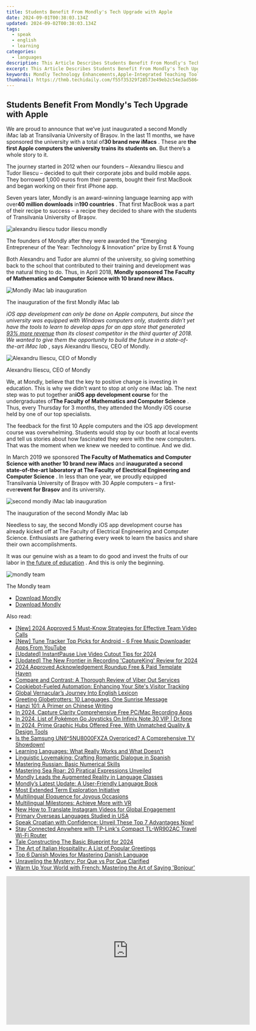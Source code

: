 ```yaml
---
title: Students Benefit From Mondly's Tech Upgrade with Apple
date: 2024-09-01T00:38:03.134Z
updated: 2024-09-02T00:38:03.134Z
tags:
  - speak
  - english
  - learning
categories:
  - languages
description: This Article Describes Students Benefit From Mondly's Tech Upgrade with Apple
excerpt: This Article Describes Students Benefit From Mondly's Tech Upgrade with Apple
keywords: Mondly Technology Enhancements,Apple-Integrated Teaching Tools,Student App Usage and Engagement,Enhanced Educational Applications,Modernizing Student Learning Experience,Apple's Partnership with Educational Tech Companies,Innovative Learning Platforms for Students
thumbnail: https://thmb.techidaily.com/f55f35329f28573e49eb2c54e3ad586424ba4a61048c3f39de5943b637615a77.jpg
---
```


## Students Benefit From Mondly's Tech Upgrade with Apple

 We are proud to announce that we’ve just inaugurated a second Mondly iMac lab at Transilvania University of Brașov. In the last 11 months, we have sponsored the university with a total of**30 brand new iMacs** . These are **the first Apple computers the university trains its students on.** But there’s a whole story to it.

 The journey started in 2012 when our founders – Alexandru Iliescu and Tudor Iliescu – decided to quit their corporate jobs and build mobile apps. They borrowed 1,000 euros from their parents, bought their first MacBook and began working on their first iPhone app.

 Seven years later, Mondly is an award-winning language learning app with over**40 million downloads** in**190 countries** . That first MacBook was a part of their recipe to success – a recipe they decided to share with the students of Transilvania University of Brașov.

![alexandru iliescu tudor iliescu mondly](https://edge.mondly.com/blog/wp-content/uploads/2019/03/alexandru-iliescu-tudor-iliescu-mondly-1024x683.jpg "Mondly Supports Education By Investing In State-Of-The-Art Apple Technology For Students 2")

 The founders of Mondly after they were awarded the “Emerging Entrepreneur of the Year: Technology & Innovation” prize by Ernst & Young

 Both Alexandru and Tudor are alumni of the university, so giving something back to the school that contributed to their training and development was the natural thing to do. Thus, in April 2018, **Mondly sponsored The Faculty of Mathematics and Computer Science with 10 brand new iMacs.**

![Mondly iMac lab inauguration](https://edge.mondly.com/blog/wp-content/uploads/2019/03/Mondly-iMac-lab-inauguration-1024x488.jpg "Mondly Supports Education By Investing In State-Of-The-Art Apple Technology For Students 3")

 The inauguration of the first Mondly iMac lab

 _iOS app development can only be done on Apple computers, but since the university was equipped with Windows computers only, students didn’t yet have the tools to learn to develop apps for an app store that generated [93% more revenue](https://techcrunch.com/2018/10/11/app-store-generated-93-more-revenue-than-google-play-in-q3/) than its closest competitor in the third quarter of 2018\. We wanted to give them the opportunity to build the future in a state-of-the-art iMac lab_ , says Alexandru Iliescu, CEO of Mondly.

![Alexandru Iliescu, CEO of Mondly](https://edge.mondly.com/blog/wp-content/uploads/2019/03/alexandru-iliescu-ceo-mondly-820x1024.jpg "Mondly Supports Education By Investing In State-Of-The-Art Apple Technology For Students 4")

 Alexandru Iliescu, CEO of Mondly

 We, at Mondly, believe that the key to positive change is investing in education. This is why we didn’t want to stop at only one iMac lab. The next step was to put together an**iOS app development course** for the undergraduates of**The Faculty of Mathematics and Computer Science** . Thus, every Thursday for 3 months, they attended the Mondly iOS course held by one of our top specialists.

 The feedback for the first 10 Apple computers and the iOS app development course was overwhelming. Students would stop by our booth at local events and tell us stories about how fascinated they were with the new computers. That was the moment when we knew we needed to continue. And we did.

 In March 2019 we sponsored **The Faculty of Mathematics and Computer Science with another 10 brand new iMacs** and **inaugurated a second state-of-the-art laboratory at The Faculty of Electrical Engineering and Computer Science** . In less than one year, we proudly equipped Transilvania University of Brașov with 30 Apple computers – a first-ever**event for Brașov** and its university.

![second mondly iMac lab inauguration](https://edge.mondly.com/blog/wp-content/uploads/2019/03/second-mondly-iMac-lab-inauguration-1024x684.jpg "Mondly Supports Education By Investing In State-Of-The-Art Apple Technology For Students 5")

 The inauguration of the second Mondly iMac lab

 Needless to say, the second Mondly iOS app development course has already kicked off at The Faculty of Electrical Engineering and Computer Science. Enthusiasts are gathering every week to learn the basics and share their own accomplishments.

 It was our genuine wish as a team to do good and invest the fruits of our labor in [the future of education](https://shop.mondly.com/affiliate.php?ACCOUNT=ATISTUDI&AFFILIATE=108875&PATH=https://www.mondly.com?AFFILIATE=108875) . And this is only the beginning.

![mondly team](https://edge.mondly.com/blog/wp-content/uploads/2019/03/mondly-team-scaled-960x623.jpg "Mondly Supports Education By Investing In State-Of-The-Art Apple Technology For Students 6")

 The Mondly team

* [Download Mondly](https://www.facebook.com/sharer/sharer.php?u=https%3A%2F%2Fwww.mondly.com%2Fblog%2Fmondly-supports-education-investing-apple-technology-for-students%2F&t=Mondly+Supports+Education+by+Investing+in+State-Of-The-Art+Apple+Technology+for+Students "Share on Facebook")
* [Download Mondly](https://shop.mondly.com/affiliate.php?ACCOUNT=ATISTUDI&AFFILIATE=108875&PATH=https://www.mondly.com?AFFILIATE=108875)

<ins class="adsbygoogle"
     style="display:block"
     data-ad-format="autorelaxed"
     data-ad-client="ca-pub-7571918770474297"
     data-ad-slot="1223367746"></ins>



<ins class="adsbygoogle"
     style="display:block"
     data-ad-client="ca-pub-7571918770474297"
     data-ad-slot="8358498916"
     data-ad-format="auto"
     data-full-width-responsive="true"></ins>

<span class="atpl-alsoreadstyle">Also read:</span>
<div><ul>
<li><a href="https://on-screen-recording.techidaily.com/new-2024-approved-5-must-know-strategies-for-effective-team-video-calls/"><u>[New] 2024 Approved  5 Must-Know Strategies for Effective Team Video Calls</u></a></li>
<li><a href="https://youtube-web.techidaily.com/une-tracker-top-picks-for-android-6-free-music-downloader-apps-from-youtube/"><u>[New] Tune Tracker  Top Picks for Android - 6 Free Music Downloader Apps From YouTube</u></a></li>
<li><a href="https://screen-recording.techidaily.com/updated-instantpause-live-video-cutout-tips-for-2024/"><u>[Updated] InstantPause  Live Video Cutout Tips for 2024</u></a></li>
<li><a href="https://on-screen-recording.techidaily.com/updated-the-new-frontier-in-recording-captureking-review-for-2024/"><u>[Updated] The New Frontier in Recording  'CaptureKing' Review for 2024</u></a></li>
<li><a href="https://extra-resources.techidaily.com/2024-approved-acknowledgement-roundup-free-and-paid-template-haven/"><u>2024 Approved  Acknowledgement Roundup  Free & Paid Template Haven</u></a></li>
<li><a href="https://mondly-stories.techidaily.com/compare-and-contrast-a-thorough-review-of-viber-out-services/"><u>Compare and Contrast: A Thorough Review of Viber Out Services</u></a></li>
<li><a href="https://techtrends.techidaily.com/cookiebot-fueled-automation-enhancing-your-sites-visitor-tracking/"><u>Cookiebot-Fueled Automation: Enhancing Your Site's Visitor Tracking</u></a></li>
<li><a href="https://mondly-stories.techidaily.com/global-vernaculars-journey-into-english-lexicon/"><u>Global Vernacular’s Journey Into English Lexicon</u></a></li>
<li><a href="https://mondly-stories.techidaily.com/greeting-globetrotters-10-languages-one-sunrise-message/"><u>Greeting Globetrotters: 10 Languages, One Sunrise Message</u></a></li>
<li><a href="https://mondly-stories.techidaily.com/hanzi-101-a-primer-on-chinese-writing/"><u>Hanzi 101: A Primer on Chinese Writing</u></a></li>
<li><a href="https://screen-activity-recording.techidaily.com/in-2024-capture-clarity-comprehensive-free-pcmac-recording-apps/"><u>In 2024, Capture Clarity  Comprehensive Free PC/Mac Recording Apps</u></a></li>
<li><a href="https://android-pokemon-go.techidaily.com/in-2024-list-of-pokemon-go-joysticks-on-infinix-note-30-vip-drfone-by-drfone-virtual-android/"><u>In 2024, List of Pokémon Go Joysticks On Infinix Note 30 VIP | Dr.fone</u></a></li>
<li><a href="https://extra-approaches.techidaily.com/in-2024-prime-graphic-hubs-offered-free-with-unmatched-quality-and-design-tools/"><u>In 2024, Prime Graphic Hubs Offered Free, With Unmatched Quality & Design Tools</u></a></li>
<li><a href="https://mondly-stories.techidaily.com/is-the-samsung-un65nu8000fxza-overpriced-a-comprehensive-tv-showdown/"><u>Is the Samsung UN6^5NU8000FXZA Overpriced? A Comprehensive TV Showdown!</u></a></li>
<li><a href="https://mondly-stories.techidaily.com/learning-languages-what-really-works-and-what-doesnt/"><u>Learning Languages: What Really Works and What Doesn't</u></a></li>
<li><a href="https://mondly-stories.techidaily.com/linguistic-lovemaking-crafting-romantic-dialogue-in-spanish/"><u>Linguistic Lovemaking: Crafting Romantic Dialogue in Spanish</u></a></li>
<li><a href="https://mondly-stories.techidaily.com/mastering-russian-basic-numerical-skills/"><u>Mastering Russian: Basic Numerical Skills</u></a></li>
<li><a href="https://mondly-stories.techidaily.com/mastering-sea-roar-20-piratical-expressions-unveiled/"><u>Mastering Sea Roar: 20 Piratical Expressions Unveiled</u></a></li>
<li><a href="https://mondly-stories.techidaily.com/mondly-leads-the-augmented-reality-in-language-classes/"><u>Mondly Leads the Augmented Reality in Language Classes</u></a></li>
<li><a href="https://mondly-stories.techidaily.com/mondlys-latest-update-a-user-friendly-language-book/"><u>Mondly’s Latest Update: A User-Friendly Language Book</u></a></li>
<li><a href="https://mondly-stories.techidaily.com/most-extended-term-exploration-initiative/"><u>Most Extended Term Exploration Initiative</u></a></li>
<li><a href="https://mondly-stories.techidaily.com/multilingual-eloquence-for-joyous-occasions/"><u>Multilingual Eloquence for Joyous Occasions</u></a></li>
<li><a href="https://mondly-stories.techidaily.com/multilingual-milestones-achieve-more-with-vr/"><u>Multilingual Milestones: Achieve More with VR</u></a></li>
<li><a href="https://ai-video-translation.techidaily.com/new-how-to-translate-instagram-videos-for-global-engagement/"><u>New How to Translate Instagram Videos for Global Engagement</u></a></li>
<li><a href="https://mondly-stories.techidaily.com/primary-overseas-languages-studied-in-usa/"><u>Primary Overseas Languages Studied in USA</u></a></li>
<li><a href="https://mondly-stories.techidaily.com/speak-croatian-with-confidence-unveil-these-top-7-advantages-now/"><u>Speak Croatian with Confidence: Unveil These Top 7 Advantages Now!</u></a></li>
<li><a href="https://buynow-reviews.techidaily.com/stay-connected-anywhere-with-tp-links-compact-tl-wr902ac-travel-wi-fi-router/"><u>Stay Connected Anywhere with TP-Link's Compact TL-WR902AC Travel Wi-Fi Router</u></a></li>
<li><a href="https://some-skills.techidaily.com/tale-constructing-the-basic-blueprint-for-2024/"><u>Tale Constructing  The Basic Blueprint for 2024</u></a></li>
<li><a href="https://mondly-stories.techidaily.com/the-art-of-italian-hospitality-a-list-of-popular-greetings/"><u>The Art of Italian Hospitality: A List of Popular Greetings</u></a></li>
<li><a href="https://mondly-stories.techidaily.com/top-6-danish-movies-for-mastering-danish-language/"><u>Top 6 Danish Movies for Mastering Danish Language</u></a></li>
<li><a href="https://mondly-stories.techidaily.com/unraveling-the-mystery-por-que-vs-por-que-clarified/"><u>Unraveling the Mystery: Por Que vs Por Que Clarified</u></a></li>
<li><a href="https://mondly-stories.techidaily.com/warm-up-your-world-with-french-mastering-the-art-of-saying-bonjour/"><u>Warm Up Your World with French: Mastering the Art of Saying 'Bonjour'</u></a></li>
</ul></div>

<!-- affiliate ads begin -->
<a href="https://secure.2checkout.com/order/checkout.php?PRODS=2337838&QTY=1&AFFILIATE=108875&CART=1"><iframe width="640" height="390" src="https://www.youtube.com/embed/rzZwphIv4RM" title="APFill - Ink and Toner Coverage Calculator" frameborder="0" allow="accelerometer; autoplay; clipboard-write; encrypted-media; gyroscope; picture-in-picture; web-share" referrerpolicy="strict-origin-when-cross-origin" allowfullscreen></iframe></a>
<!-- affiliate ads end -->